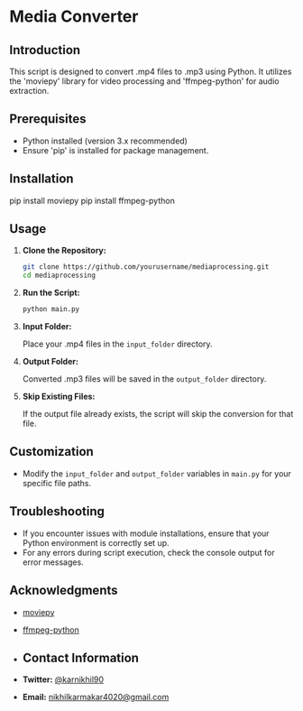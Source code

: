 
# Media Converter

## Introduction

This script is designed to convert .mp4 files to .mp3 using Python. It utilizes the 'moviepy' library for video processing and 'ffmpeg-python' for audio extraction.

## Prerequisites

- Python installed (version 3.x recommended)
- Ensure 'pip' is installed for package management.

## Installation

pip install moviepy
pip install ffmpeg-python


## Usage

1. **Clone the Repository:**

   ```bash
   git clone https://github.com/yourusername/mediaprocessing.git
   cd mediaprocessing
   ```

2. **Run the Script:**

   ```bash
   python main.py
   ```

3. **Input Folder:**

   Place your .mp4 files in the `input_folder` directory.

4. **Output Folder:**

   Converted .mp3 files will be saved in the `output_folder` directory.

5. **Skip Existing Files:**

   If the output file already exists, the script will skip the conversion for that file.

## Customization

- Modify the `input_folder` and `output_folder` variables in `main.py` for your specific file paths.

## Troubleshooting

- If you encounter issues with module installations, ensure that your Python environment is correctly set up.
- For any errors during script execution, check the console output for error messages.

## Acknowledgments

- [moviepy](https://zulko.github.io/moviepy/)
- [ffmpeg-python](https://github.com/kkroening/ffmpeg-python)

- ## Contact Information

- **Twitter:** [@karnikhil90](https://twitter.com/karnikhil90)
- **Email:** [nikhilkarmakar4020@gmail.com](mailto:nikhilkarmakar4020@gmail.com)

